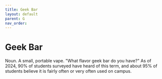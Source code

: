 ```yaml
---
title: Geek Bar
layout: default
parent: G
nav_order:
---
```


# Geek Bar

Noun. A small, portable vape. "What flavor geek bar do you have?" As of 2024, 90% of students surveyed have heard of this term, and about 95% of students believe it is fairly often or very often used on campus.

